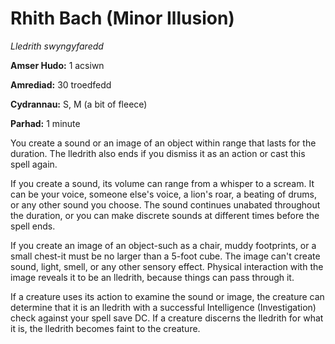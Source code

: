 # Rhith Bach (Minor Illusion)

*Lledrith swyngyfaredd*

**Amser Hudo:** 1 acsiwn

**Amrediad:** 30 troedfedd

**Cydrannau:** S, M (a bit of fleece)

**Parhad:** 1 minute

You create a sound or an image of an object within range that lasts for the duration. The lledrith also ends if you dismiss it as an action or cast this spell again.

If you create a sound, its volume can range from a whisper to a scream. It can be your voice, someone else's voice, a lion's roar, a beating of drums, or any other sound you choose. The sound continues unabated throughout the duration, or you can make discrete sounds at different times before the spell ends.

If you create an image of an object-such as a chair, muddy footprints, or a small chest-it must be no larger than a 5-foot cube. The image can't create sound, light, smell, or any other sensory effect. Physical interaction with the image reveals it to be an lledrith, because things can pass through it.

If a creature uses its action to examine the sound or image, the creature can determine that it is an lledrith with a successful Intelligence (Investigation) check against your spell save DC. If a creature discerns the lledrith for what it is, the lledrith becomes faint to the creature.
